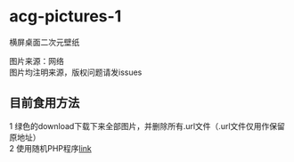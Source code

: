# acg-pictures-1
横屏桌面二次元壁纸

图片来源：网络  
图片均注明来源，版权问题请发issues

## 目前食用方法
1 绿色的download下载下来全部图片，并删除所有.url文件（.url文件仅用作保留原地址）  
2 使用随机PHP程序[link](https://github.com/jyeric/acg-random-pictures)
